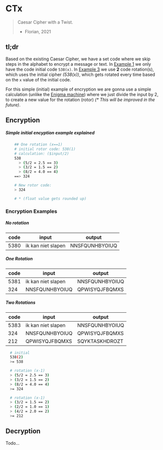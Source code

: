 # CTx
> Caesar Cipher with a Twist.
> - Florian, 2021

## tl;dr
Based on the existing Caesar Cipher, we have a set code where we skip steps in the alphabet to encrypt a message or text. In [Example 1](#no-rotation) we only have the code initial code `538(x)`. In [Example 3](#one-rotation) we use **2** code rotation(s), which uses the initial cipher _(538(x))_, which gets rotated every time based on the `x` value of the initial code.

For this simple (initial) example of encryption we are gonna use a simple calculation (unlike the [Enigma machine](todo)) where we just divide the input by 2, to create a new value for the rotation (rotor) _(* This will be improved in the future)_.

## Encryption

##### Simple initial encyption example explained
```bash
    ## One rotation (x==1)
    # initial rotor code: 538(1)
    # calculation: ($input/2)
    538
      > (5/2 = 2.5 == 3)
      > (3/2 = 1.5 == 2)
      > (8/2 = 4.0 == 4)
    ==> 324

    # New rotor code:
    > 324

    # * (float value gets rounded up)
```

### Encryption Examples

##### No rotation

|code|input|output|
|-|-|-|
|5380|ik kan niet slapen|NNSFQUNHBYOIUQ|

##### One Rotation

|code|input|output|
|-|-|-|
|5381|ik kan niet slapen|NNSFQUNHBYOIUQ|
|324|NNSFQUNHBYOIUQ|QPWISYQJFBQMXS|

##### Two Rotations

|code|input|output|
|-|-|-|
|5383|ik kan niet slapen|NNSFQUNHBYOIUQ|
|324|NNSFQUNHBYOIUQ|QPWISYQJFBQMXS|
|212|QPWISYQJFBQMXS|SQYKTASKHDROZT|
```bash
  # initial
  538(2)
  >= 538

  # rotation (x-1)
  > (5/2 = 2.5 == 3)
  > (3/2 = 1.5 == 2)
  > (8/2 = 4.0 == 4)
  >= 324

  # rotation (x-1)
  > (3/2 = 1.5 == 2)
  > (2/2 = 1.0 == 1)
  > (4/2 = 2.0 == 2)
  >= 212
```

## Decryption
Todo...
